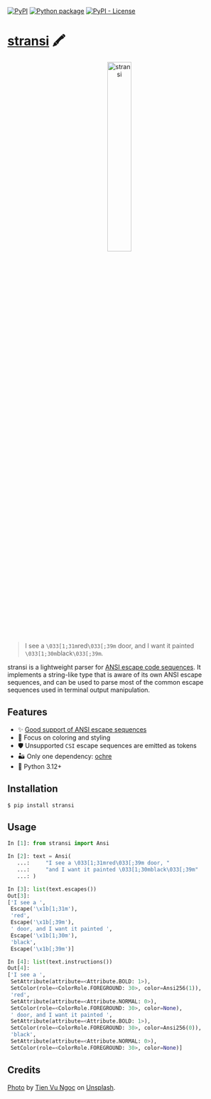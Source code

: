 [![PyPI](https://img.shields.io/pypi/v/stransi)](https://pypi.org/project/stransi/)
[![Python package](https://github.com/getcuia/stransi/actions/workflows/python-package.yml/badge.svg)](https://github.com/getcuia/stransi/actions/workflows/python-package.yml)
[![PyPI - License](https://img.shields.io/pypi/l/stransi)](https://github.com/getcuia/stransi/blob/main/LICENSE)

# [stransi](https://github.com/getcuia/stransi#readme) 🖍️

<div align="center">
    <img class="hero" src="https://github.com/getcuia/stransi/raw/main/banner.jpg" alt="stransi" width="33%" />
</div>

> I see a `\033[1;31m`red`\033[;39m` door, and I want it painted
> `\033[1;30m`black`\033[;39m`.

stransi is a lightweight parser for
[ANSI escape code sequences](https://en.wikipedia.org/wiki/ANSI_escape_code). It
implements a string-like type that is aware of its own ANSI escape sequences,
and can be used to parse most of the common escape sequences used in terminal
output manipulation.

## Features

-   ✨ [Good support of ANSI escape sequences](FEATURES.md)
-   🎨 Focus on coloring and styling
-   🛡️ Unsupported `CSI` escape sequences are emitted as tokens
-   🏜️ Only one dependency: [ochre](https://github.com/getcuia/ochre)
-   🐍 Python 3.12+

## Installation

```console
$ pip install stransi
```

## Usage

```python
In [1]: from stransi import Ansi

In [2]: text = Ansi(
   ...:     "I see a \033[1;31mred\033[;39m door, "
   ...:     "and I want it painted \033[1;30mblack\033[;39m"
   ...: )

In [3]: list(text.escapes())
Out[3]:
['I see a ',
 Escape('\x1b[1;31m'),
 'red',
 Escape('\x1b[;39m'),
 ' door, and I want it painted ',
 Escape('\x1b[1;30m'),
 'black',
 Escape('\x1b[;39m')]

In [4]: list(text.instructions())
Out[4]:
['I see a ',
 SetAttribute(attribute=<Attribute.BOLD: 1>),
 SetColor(role=<ColorRole.FOREGROUND: 30>, color=Ansi256(1)),
 'red',
 SetAttribute(attribute=<Attribute.NORMAL: 0>),
 SetColor(role=<ColorRole.FOREGROUND: 30>, color=None),
 ' door, and I want it painted ',
 SetAttribute(attribute=<Attribute.BOLD: 1>),
 SetColor(role=<ColorRole.FOREGROUND: 30>, color=Ansi256(0)),
 'black',
 SetAttribute(attribute=<Attribute.NORMAL: 0>),
 SetColor(role=<ColorRole.FOREGROUND: 30>, color=None)]
```

## Credits

[Photo](https://github.com/getcuia/stransi/raw/main/banner.jpg) by
[Tien Vu Ngoc](https://unsplash.com/@tienvn3012?utm_source=unsplash&utm_medium=referral&utm_content=creditCopyText)
on
[Unsplash](https://unsplash.com/?utm_source=unsplash&utm_medium=referral&utm_content=creditCopyText).
